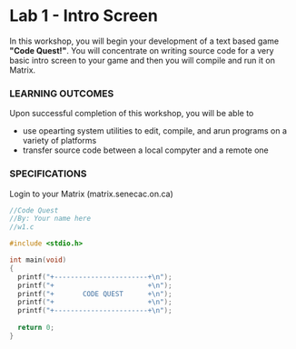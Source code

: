 # Lab 1 - Intro Screen

In this workshop, you will begin your development of a text based game **"Code Quest!"**. You will concentrate on writing source code for a very basic intro screen to your game and then you will compile and run it on Matrix.

### LEARNING OUTCOMES

Upon successful completion of this workshop, you will be able to 
- use opearting system utilities to edit, compile, and arun programs on a variety of platforms 
- transfer source code between a local compyter and a remote one

### SPECIFICATIONS

Login to your Matrix (matrix.senecac.on.ca)

```c
//Code Quest
//By: Your name here
//w1.c

#include <stdio.h>

int main(void) 
{
  printf("+-----------------------+\n");
  printf("+                       +\n");
  printf("+       CODE QUEST      +\n");
  printf("+                       +\n");
  printf("+-----------------------+\n");
  
  return 0;
}
```
